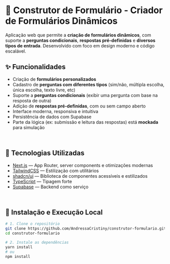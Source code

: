 # 📝 Construtor de Formulário - Criador de Formulários Dinâmicos

Aplicação web que permite a **criação de formulários dinâmicos**, com suporte a **perguntas condicionais**, **respostas pré-definidas** e **diversos tipos de entrada**. Desenvolvido com foco em design moderno e código escalável.

## ✨ Funcionalidades

- Criação de **formulários personalizados**
- Cadastro de **perguntas com diferentes tipos** (sim/não, múltipla escolha, única escolha, texto livre, etc)
- Suporte a **perguntas condicionais** (exibir uma pergunta com base na resposta de outra)
- Adição de **respostas pré-definidas**, com ou sem campo aberto
- Interface moderna, responsiva e intuitiva
- Persistência de dados com Supabase
- Parte da lógica (ex: submissão e leitura das respostas) está **mockada** para simulação

&nbsp;

## 🧪 Tecnologias Utilizadas

- [Next.js](https://nextjs.org/) — App Router, server components e otimizações modernas
- [TailwindCSS](https://tailwindcss.com/) — Estilização com utilitários
- [shadcn/ui](https://ui.shadcn.dev/) — Biblioteca de componentes acessíveis e estilizados
- [TypeScript](https://www.typescriptlang.org/) — Tipagem forte
- [Supabase](https://supabase.io/) — Backend como serviço

&nbsp;

## 🚀 Instalação e Execução Local

```bash
# 1. Clone o repositório
git clone https://github.com/AndressaCristiny/construtor-formulario.git
cd construtor-formulario

# 2. Instale as dependências
yarn install
# ou
npm install

```
